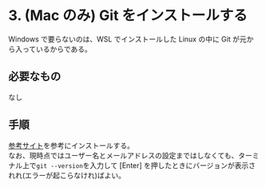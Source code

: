 # 3. (Mac のみ) Git をインストールする

Windows で要らないのは、WSL でインストールした Linux の中に Git が元から入っているからである。

## 必要なもの

なし

## 手順

[参考サイト](https://prog-8.com/docs/git-env)を参考にインストールする。  
なお、現時点ではユーザー名とメールアドレスの設定まではしなくても、ターミナル上で`git --version`を入力して [Enter] を押したときにバージョンが表示されれ(エラーが起こらなけれ)ばよい。
